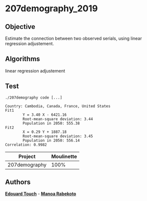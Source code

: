 # 207demography_2019
## Objective

Estimate the connection between two observed serials, using linear regression adjustement.

## Algorithms

linear regression adjustement

## Test

    ./207demography code [...]
```
Country: Cambodia, Canada, France, United States
Fit1
        Y = 3.40 X - 6421.16
        Root-mean-square deviation: 3.44
        Population in 2050: 555.38
Fit2
        X = 0.29 Y + 1887.18
        Root-mean-square deviation: 3.45
        Population in 2050: 556.14
Correlation: 0.9982
```

| Project | Moulinette |
| --- | --- |
| 207demography | 100% |

## Authors

 **[Edouard Touch](https://github.com/Eydou)** - **[Manoa Rabekoto](https://github.com/Twoulii)**
